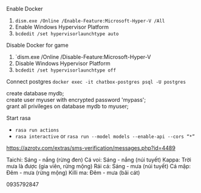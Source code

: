 Enable Docker
1. `dism.exe /Online /Enable-Feature:Microsoft-Hyper-V /All`
2. Enable Windows Hypervisor Platform
3. ```bcdedit /set hypervisorlaunchtype auto```

Disable Docker for game
1. `dism.exe /Online /Disable-Feature:Microsoft-Hyper-V
2. Disable Windows Hypervisor Platform
3. ```bcdedit /set hypervisorlaunchtype off```

Connect postgres
```docker exec -it chatbox-postgres psql -U postgres```

create database mydb;  
create user myuser with encrypted password 'mypass';  
grant all privileges on database mydb to myuser;

Start rasa
- `rasa run actions`
- ``rasa interactive`` or ``rasa run --model models --enable-api --cors “*”``

https://azrotv.com/extras/sms-verification/messages.php?id=4489

Taichi: Sáng - nắng (rừng đen)
Cá voi: Sáng - nắng (núi tuyết)
Kappa: Trời mưa là được (gia viên, rừng mộng)
Rái cá: Sáng - mưa (núi tuyết)
Cá mập: Đêm - mưa (rừng mộng)
Killi ma: Đêm - mưa (bãi cát)

0935792847